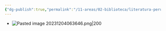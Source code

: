 ```yaml
---
{"dg-publish":true,"permalink":"/11-areas/02-biblioteca/literatura-peruana-huanuco-tomo-vi/","noteIcon":""}
---
```


- ![Pasted image 20231204063646.png|200](/img/user/10%20Entrada%20%F0%9F%9B%92/%F0%9F%92%BE%20Adjuntos/Pasted%20image%2020231204063646.png)